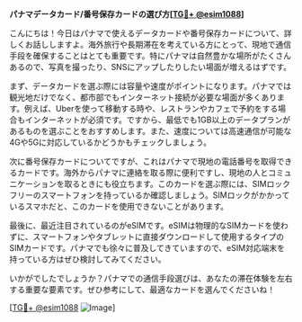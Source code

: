 **パナマデータカード/番号保存カードの選び方[[TG💪+ @esim1088](https://t.me/s/esim1088)]**

こんにちは！今日はパナマで使えるデータカードや番号保存カードについて、詳しくお話ししますよ。海外旅行や長期滞在を考えている方にとって、現地で通信手段を確保することはとても重要です。特にパナマは自然豊かな場所がたくさんあるので、写真を撮ったり、SNSにアップしたりしたい場面が増えるはずです。

まず、データカードを選ぶ際には容量や速度がポイントになります。パナマでは観光地だけでなく、都市部でもインターネット接続が必要な場面が多くあります。例えば、Uberを使って移動する時や、レストランやカフェで予約をする場合もインターネットが必須です。ですから、最低でも1GB以上のデータプランがあるものを選ぶことをおすすめします。また、速度については高速通信が可能な4Gや5Gに対応しているかどうかもチェックしましょう。

次に番号保存カードについてですが、これはパナマで現地の電話番号を取得できるカードです。海外からパナマに連絡を取る際に便利ですし、現地の人とコミュニケーションを取るときにも役立ちます。このカードを選ぶ際には、SIMロックフリーのスマートフォンを持っているか確認しましょう。SIMロックがかかっているスマホだと、このカードを使用できないことがあります。

最後に、最近注目されているのがeSIMです。eSIMは物理的なSIMカードを使わずに、スマートフォンやタブレットに直接ダウンロードして使用するタイプのSIMカードです。パナマでも徐々に普及してきていますので、eSIM対応端末を持っている方はぜひ検討してみてください。

いかがでしたでしょうか？パナマでの通信手段選びは、あなたの滞在体験を左右する重要な要素です。ぜひ参考にして、最適なカードを選んでくださいね！

[[TG💪+ @esim1088](https://t.me/s/esim1088) ![Image](https://i.postimg.cc/Y0z9fWf4/image.png)]